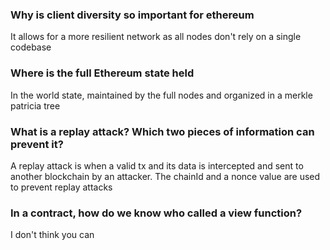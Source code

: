 ### Why is client diversity so important for ethereum

It allows for a more resilient network as all nodes don't rely on a single codebase 

### Where is the full Ethereum state held

In the world state, maintained by the full nodes and organized in a merkle patricia tree

### What is a replay attack? Which two pieces of information can prevent it?

A replay attack is when a valid tx and its data is intercepted and sent to another blockchain by an attacker.
The chainId and a nonce value are used to prevent replay attacks

### In a contract, how do we know who called a view function?

I don't think you can

